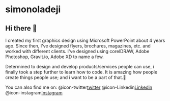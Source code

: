 # simonoladeji
## Hi there 👋

I created my first graphics design using Microsoft PowerPoint about 4 years ago.
Since then, I've designed flyers, brochures, magazines, etc. and worked with different clients.
I've designed using corelDRAW, Adobe Photoshop, Gravit.io, Adobe XD to name a few.

Determined to design and develop products/services people can use, i finally took a step further to learn how to code.
It is amazing how people create things people use; and i want to be a part of that.🧮

You can also find me on:
@icon-twitter[twitter]()
@icon-Linkedin[Linkedin](https://www.linkedin.com/in/simonoladeji/)
@icon-instagram[Instagram]()
